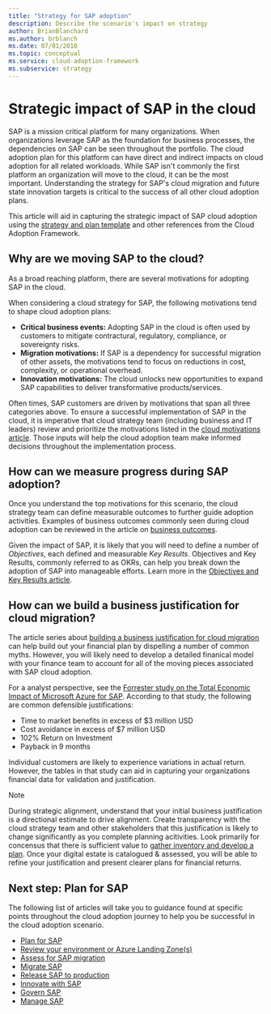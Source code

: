 ```yaml
---
title: "Strategy for SAP adoption"
description: Describe the scenario's impact on strategy
author: BrianBlanchard
ms.author: brblanch
ms.date: 07/01/2010
ms.topic: conceptual
ms.service: cloud-adoption-framework
ms.subservice: strategy
---
```


# Strategic impact of SAP in the cloud

SAP is a mission critical platform for many organizations. When organizations leverage SAP as the foundation for business processes, the dependencies on SAP can be seen throughout the portfolio. The cloud adoption plan for this platform can have direct and indirect impacts on cloud adoption for all related workloads. While SAP isn't commonly the first platform an organization will move to the cloud, it can be the most important. Understanding the strategy for SAP's cloud migration and future state innovation targets is critical to the success of all other cloud adoption plans.

This article will aid in capturing the strategic impact of SAP cloud adoption using the [strategy and plan template](https://raw.githubusercontent.com/microsoft/CloudAdoptionFramework/master/plan/cloud-adoption-framework-strategy-and-plan-template.docx) and other references from the Cloud Adoption Framework.

## Why are we moving SAP to the cloud?

As a broad reaching platform, there are several motivations for adopting SAP in the cloud. 

When considering a cloud strategy for SAP, the following motivations tend to shape cloud adoption plans:

- **Critical business events:** Adopting SAP in the cloud is often used by customers to mitigate contractural, regulatory, compliance, or sovereignty risks.
- **Migration motivations:** If SAP is a dependency for successful migration of other assets, the motivations tend to focus on reductions in cost, complexity, or operational overhead.
- **Innovation motivations:** The cloud unlocks new opportunities to expand SAP capabilities to deliver transformative products/services.

Often times, SAP customers are driven by motivations that span all three categories above. To ensure a successful implementation of SAP in the cloud, it is imperative that cloud strategy team (including business and IT leaders) review and prioritize the motivations listed in the [cloud motivations article](https://docs.microsoft.com/azure/cloud-adoption-framework/strategy/motivations.md). Those inputs will help the cloud adoption team make informed decisions throughout the implementation process.

## How can we measure progress during SAP adoption?

Once you understand the top motivations for this scenario, the cloud strategy team can define measurable outcomes to further guide adoption activities. Examples of business outcomes commonly seen during cloud adoption can be reviewed in the article on [business outcomes](https://docs.microsoft.com/azure/cloud-adoption-framework/strategy/business-outcomes/).

Given the impact of SAP, it is likely that you will need to define a number of *Objectives*, each defined and measurable *Key Results*. Objectives and Key Results, commonly referred to as OKRs, can help you break down the adoption of SAP into manageable efforts. Learn more in the [Objectives and Key Results article](https://docs.microsoft.com/azure/cloud-adoption-framework/strategy/business-outcomes/okr.md).

## How can we build a business justification for cloud migration?

The article series about [building a business justification for cloud migration](https://docs.microsoft.com/azure/cloud-adoption-framework/strategy/cloud-migration-business-case.md) can help build out your financial plan by dispelling a number of common myths. However, you will likely need to develop a detailed finanical model with your finance team to account for all of the moving pieces associated with SAP cloud adoption.

For a analyst perspective, see the [Forrester study on the Total Economic Impact of Microsoft Azure for SAP](https://azure.microsoft.com/en-us/resources/sap-on-azure-forrester-tei/). According to that study, the following are common defensible justifications:

- Time to market benefits in excess of $3 million USD
- Cost avoidance in excess of $7 million USD
- 102% Return on Investment
- Payback in 9 months

Individual customers are likely to experience variations in actual return. However, the tables in that study can aid in capturing your organizations financial data for validation and justification.

> [!NOTE]
> During strategic alignment, understand that your initial business justification is a directional estimate to drive alignment. Create transparency with the cloud strategy team and other stakeholders that this justification is likely to change significantly as you complete planning acitivities. Look primarily for concensus that there is sufficient value to [gather inventory and develop a plan](./plan.md). Once your digital estate is catalogued & assessed, you will be able to refine your justification and present clearer plans for financial returns.

## Next step: Plan for SAP

The following list of articles will take you to guidance found at specific points throughout the cloud adoption journey to help you be successful in the cloud adoption scenario.

- [Plan for SAP](./plan.md)
- [Review your environment or Azure Landing Zone(s)](./ready.md)
- [Assess for SAP migration](./migrate-assess.md)
- [Migrate SAP](./migrate-deploy.md)
- [Release SAP to production](./migrate-release.md)
- [Innovate with SAP](./innovate.md)
- [Govern SAP](./govern.md)
- [Manage SAP](./manage.md)
